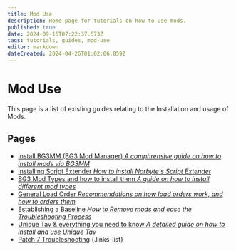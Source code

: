 ```yaml
---
title: Mod Use
description: Home page for tutorials on how to use mods.
published: true
date: 2024-09-15T07:22:37.573Z
tags: tutorials, guides, mod-use
editor: markdown
dateCreated: 2024-04-26T01:02:06.859Z
---
```


# Mod Use
This page is a list of existing guides relating to the Installation and usage of Mods.

## Pages 
- [Install BG3MM (BG3 Mod Manager) *A comphrensive guide on how to install mods via BG3MM*](Installation-Of-BG3MM)
- [Installing Script Extender *How to install Norbyte's Script Extender*](How-to-install-Script-Extender)
- [BG3 Mod Types and how to install them *A guide on how to install different mod types*](BG3-Mod-Types-and-how-to-install-them)
- [General Load Order *Recommendations on how load orders work, and how to orders them*](general-load-order)
- [Establishing a Baseline *How to Remove mods and ease the Troubleshooting Process*](How-to-remove-mods)
- [Unique Tav & everything you need to know *A detailed guide on how to install and use Unique Tav*](Unique-Tav-Everything-you-need-to-know)
- [Patch 7 Troubleshooting](https://wiki.bg3.community/en/Tutorials/patch7-troubleshooting)
{.links-list}
